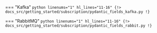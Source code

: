 === "Kafka"
    ```python linenums="1" hl_lines="11-16"
    {!> docs_src/getting_started/subscription/pydantic_fields_kafka.py !}
    ```

=== "RabbitMQ"
    ```python linenums="1" hl_lines="11-16"
    {!> docs_src/getting_started/subscription/pydantic_fields_rabbit.py !}
    ```

